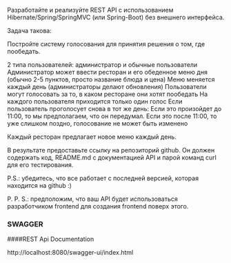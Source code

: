 Разработайте и реализуйте REST API с использованием Hibernate/Spring/SpringMVC (или Spring-Boot) без внешнего интерфейса.

Задача такова:

Постройте систему голосования для принятия решения о том, где пообедать.

2 типа пользователей: администратор и обычные пользователи
Администратор может ввести ресторан и его обеденное меню дня (обычно 2-5 пунктов, просто название блюда и цена)
Меню меняется каждый день (администраторы делают обновления)
Пользователи могут голосовать за то, в каком ресторане они хотят пообедать
На каждого пользователя приходится только один голос
Если пользователь проголосует снова в тот же день:
Если это произойдет до 11:00, то мы предполагаем, что он передумал.
Если это после 11:00, то уже слишком поздно, голосование не может быть изменено

Каждый ресторан предлагает новое меню каждый день.

В результате предоставьте ссылку на репозиторий github. Он должен содержать код, README.md с документацией API и парой команд curl для его тестирования.

P.S.: убедитесь, что все работает с последней версией, которая находится на github :)

P. P. S.: предположим, что ваш API будет использоваться разработчиком frontend для создания frontend поверх этого.
### SWAGGER
####REST Api Documentation
   

http://localhost:8080/swagger-ui/index.html